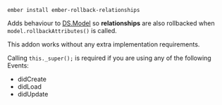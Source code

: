 `ember install ember-rollback-relationships`

Adds behaviour to [DS.Model](http://emberjs.com/api/data/classes/DS.Model.html) so **relationships** are also rollbacked when `model.rollbackAttributes()` is called.

This addon works without any extra implementation requirements.

Calling `this._super();` is required if you are using any of the following Events:
- didCreate
- didLoad
- didUpdate
